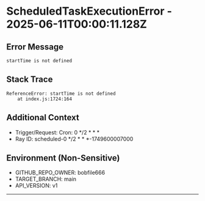 # ScheduledTaskExecutionError - 2025-06-11T00:00:11.128Z

## Error Message
```
startTime is not defined
```

## Stack Trace
```
ReferenceError: startTime is not defined
    at index.js:1724:164
```

## Additional Context
- Trigger/Request: Cron: 0 */2 * * *
- Ray ID: scheduled-0 */2 * * *-1749600007000

## Environment (Non-Sensitive)
- GITHUB_REPO_OWNER: bobfile666
- TARGET_BRANCH: main
- API_VERSION: v1
---
